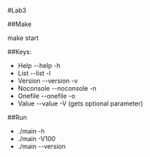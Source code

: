 #Lab3

##Make

make start

##Keys:
* Help --help -h 
* List --list -l
* Version --version -v
* Noconsole --noconsole -n
* Onefile --onefile -o
* Value --value -V (gets optional parameter)

##Run

* ./main -h
* ./main -V100
* ./main --version


